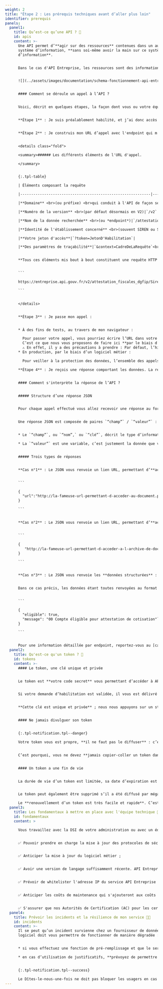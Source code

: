 ```yaml
---
weight: 2
title: "Étape 2 : Les prérequis techniques avant d’aller plus loin"
identifier: prerequis
panels:
  panel1:
    title: Qu’est-ce qu’une API ? 🤖
    id: apis
    content: >-
      Une API permet d’**agir sur des ressources** contenues dans un autre
      système d’information, **sans soi-même avoir la main sur ce système
      d’information**.


      Dans le cas d'API Entreprise, les ressources sont des informations sur les entreprises et les associations, et l’action est une consultation.


      ![](../assets/images/documentation/schema-fonctionnement-api-entreprise.png)


      #### Comment se déroule un appel à l’API ?


      Voici, décrit en quelques étapes, la façon dont vous ou votre équipe technique, allez faire votre requête à l’API Entreprise pour accéder aux données :


      **Étape 1** : Je suis préalablement habilité, et j’ai donc accès à différentes données, regroupées par endpoint.


      **Étape 2** : Je construis mon URL d’appel avec l'endpoint qui m'intéresse.


      <details class="fold">

      <summary>###### Les différents éléments de l'URL d'appel.

      </summary>


      {:.tpl-table}

      | Éléments composant la requête                                            |        Exemples                                             |

      |------------------------------------------------------------|-------------------------------------------|

      |**Domaine** <br>(ou préfixe) <br>qui conduit à l'API de façon sécurisée|`http://entreprise.api.fouv.fr`|

      |**Numéro de la version** <br>(par défaut désormais en V2)|`/v2`|

      |**Nom de la donnée recherchée** <br>(ou *endpoint*)|`/attestation_fiscale_dgfip`|

      |**Identité de l'établissement concerné** <br>(souvent SIREN ou SIRET)|`/SIRENouSIRETdeL'Etablissement`|

      |**Votre jeton d'accès**|`?token=JetonD'Habilitation`|

      |**Des paramètres de traçabilité**|`&context=CadreDeLaRequête`<br> `&recipientBénéficiareDeL'Appel=`<br> `&object=RaisonDeL'AppelOuIdentifiant`<br> `?user_id=IdentifiantDeL'UtilisateurPhysique`<br> et autres selon les endpoints ...|


      **Tous ces éléments mis bout à bout constituent une requête HTTP qui appelle l'API :**


      ```

      https://entreprise.api.gouv.fr/v2/attestation_fiscales_dgfip/SirenDeL’Entreprise?token=JetonD’Habilitation&user_id=IdentifiantDeL’UtilisateurPhysique&context=CadreDeLaRequête&recipient=BénéficaireDeL’Appel&object=RaisonDeL’AppelOuIdentifiant

      ```


      </details>


      **Étape 3** : Je passe mon appel :


      * À des fins de tests, au travers de mon navigateur :

        Pour passer votre appel, vous pourriez écrire l’URL dans votre navigateur. La page chargée vous renverrait les données demandées.
        C’est ce que nous vous proposons de faire ici **par le biais d’un test uniquement**.
        ⚠️ En effet, il y a des précautions à prendre : Par défaut, l’historique de votre navigateur enregistre des informations confidentielles dont votre jeton d’accès. Or comme vous avez pu le lire dans la rubrique précédente [Un accès sous habilitation et sous conditions](#acces), la grande majorité des données accessibles par API Entreprise sont protégées par des secrets, vous êtes donc tenus de vous assurer qu’elles ne soient pas diffusées.
      * En production, par le biais d’un logiciel métier :

        Pour veiller à la protection des données, l’ensemble des appels que vous allez réaliser en production seront passés par l’intermédiaire d’un logiciel métier.

      **Étape 4** : Je reçois une réponse comportant les données. La réponse est au format JSON, nous détaillons sa structure dans la prochaine partie.


      #### Comment s'interprète la réponse de l’API ?


      ##### Structure d’une réponse JSON


      Pour chaque appel effectué vous allez recevoir une réponse au format JSON. Ce langage informatique présente l’avantage d’être lisible par un non expert ; tout en étant compréhensible par une machine.


      Une réponse JSON est composée de paires `“champ”` / `“valeur”` :


      * Le `“champ”`, ou `“nom”,` ou `“clé”`, décrit le type d’information, c’est un invariable.

      * La `“valeur”` est une variable, c’est justement la donnée que vous recherchez.


      ##### Trois types de réponses


      **Cas n°1** : Le JSON vous renvoie un lien URL, permettant d’**accéder à un document PDF** :


      ```

      {
        "url":"http://la-fameuse-url-permettant-d-acceder-au-document.pdf"
      }

      ```


      **Cas n°2** : Le JSON vous renvoie un lien URL, permettant d’**accéder à une archive de plusieurs documents**, au format ZIP:


      ```

      {
         "http://la-fameuse-url-permettant-d-acceder-a-l-archive-de-documents.zip"
      }

      ```


      **Cas n°3** : Le JSON vous renvoie les **données structurées** :


      Dans ce cas précis, les données étant toutes renvoyées au format JSON, les couples “champ” / “valeur” peuvent être regroupé dans différentes catégories.


      ```

      {
        "eligible": true,
        "message": "00 Compte éligible pour attestation de cotisation"`
      }

      ```


      Pour une information détaillée par endpoint, reportez-vous au [catalogue de données](../catalogue/).
  panel2:
    title: Qu'est-ce qu'un token ? 🔑
    id: tokens
    content: >-
      #### Le token, une clé unique et privée


      Le token est **votre code secret** vous permettant d’accéder à API Entreprise.


      Si votre demande d’habilitation est validée, il vous est délivré dans [votre espace personnel](https://dashboard.entreprise.api.gouv.fr/login){:target="_blank"}.


      **Cette clé est unique et privée** ; nous nous appuyons sur un standard ouvert et normalisé de l’industrie : le Json Web Token (aka JWT) ([RFC 7519](https://tools.ietf.org/html/rfc7519){:target="_blank"}). Ce jeton est autonome et permet de transmettre de façon sécurisée les informations d'authentifications nécessaires pour utiliser l'API. Ces jetons sont vérifiés et fiables car **signés numériquement avec une date d'expiration**.


      #### Ne jamais divulguer son token


      {:.tpl-notification.tpl--danger}

      Votre token vous est propre, **il ne faut pas le diffuser** : c’est comme votre clé d’appartement, vous ne l’envoyez pas par la poste car il y a un risque que celle-ci soit interceptée par une personne mal intentionnée.


      C’est pourquoi, vous ne devez **jamais copier-coller un token dans un moteur de recherche** ou dans un e-mail.L’usage de votre token se fait uniquement dans votre logiciel métier sécurisé utilisé pour réaliser vos appels.


      #### Un token a une fin de vie


      La durée de vie d’un token est limitée, sa date d’expiration est indiqué dans [votre espace personnel](https://dashboard.entreprise.api.gouv.fr/login){:target="_blank"}.


      Le token peut également être supprimé s’il a été diffusé par mégarde.

      Le **renouvellement d’un token est très facile et rapide**. C’est pourquoi, si vous avez divulgué votre token par erreur, n’hésitez pas à écrire rapidement à [support@entreprise.api.gouv.fr](mailto:support@entreprise.api.gouv.fr). Pour en savoir plus sur le renouvellement d’un token, consultez la rubrique [Renouveler un token en fin de vie](#tape-2--remplir-le-formulaire-de-renouvellement-).
  panel3:
    title: Les fondamentaux à mettre en place avec l'équipe technique 🧰
    id: fondamentaux
    content: >

      Vous travaillez avec la DSI de votre administration ou avec un éditeur de logiciel, voici la liste des fondamentaux que votre équipe technique doit être en mesure de mettre en place pour un bon fonctionnement de l'API Entreprise :


      ✅ Pouvoir prendre en charge la mise à jour des protocoles de sécurité HTTPS ;


      ✅ Anticiper la mise à jour du logiciel métier ;


      ✅ Avoir une version de langage suffisamment récente. API Entreprise ne fonctionne qu’avec Java 1.7 minimum (pour la gestion des certificats de +1024 bit) ;


      ✅ Prévoir de whitelister l'adresse IP du service API Entreprise si votre réseau est derrière un pare-feu. En effet, l'API Entreprise est accessible depuis internet.


      ✅ Anticiper les coûts de maintenance qui s'ajouteront aux coûts de mise en place.


      ✅ S'assurer que nos Autorités de Certification (AC) pour les certificats SSL sont autorisées par vos systèmes. Consulter la _fin_ de la rubrique [configurer le logiciel métier](#configuration).
  panel4:
    title: Prévoir les incidents et la résilience de mon service 🧑‍🚒
    id: incidents
    content: >-
      Il se peut qu’un incident survienne chez un fournisseur de données. Votre
      logiciel doit vous permettre de fonctionner de manière dégradée :


      * si vous effectuez une fonction de pré-remplissage et que le service est à l’arrêt, **prévoyez un fonctionnement sans pré-remplissage**.

      * en cas d’utilisation de justificatifs, **prévoyez de permettre à vos usagers de pouvoir transmettre un document par eux-même**.


      {:.tpl-notification.tpl--success}

      Le Dîtes-le-nous-une-fois ne doit pas bloquer les usagers en cas d’incidents techniques : vos usagers préfèreront toujours vous redonner leurs informations plutôt que de ne pas pouvoir utiliser votre service.
---
```

